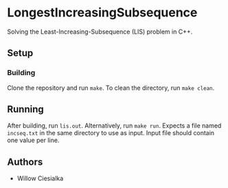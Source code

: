 # LongestIncreasingSubsequence
Solving the Least-Increasing-Subsequence (LIS) problem in C++.

## Setup

### Building

Clone the repository and run `make`. To clean the directory, run `make clean`.

## Running

After building, run `lis.out`. Alternatively, run `make run`.
Expects a file named `incseq.txt` in the same directory to use as input. Input file should contain one value per line.

## Authors

- Willow Ciesialka